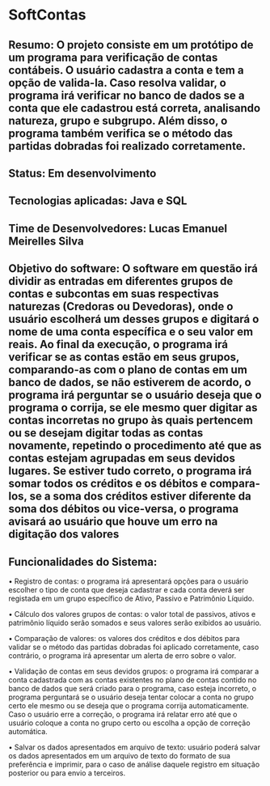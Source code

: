 # SoftContas
## Resumo: O projeto consiste em um protótipo de um programa para verificação de contas contábeis. O usuário cadastra a conta e tem a opção de valida-la. Caso resolva validar, o programa irá verificar no banco de dados se a conta que ele cadastrou está correta, analisando natureza, grupo e subgrupo. Além disso, o programa também verifica se o método das partidas dobradas foi realizado corretamente.

## Status: Em desenvolvimento

## Tecnologias aplicadas: Java e SQL

## Time de Desenvolvedores: Lucas Emanuel Meirelles Silva

## Objetivo do software: O software em questão irá dividir as entradas em diferentes grupos de contas e subcontas em suas respectivas naturezas (Credoras ou Devedoras), onde o usuário escolherá um desses grupos e digitará o nome de uma conta específica e o seu valor em reais. Ao final da execução, o programa irá verificar se as contas estão em seus grupos, comparando-as com o plano de contas em um banco de dados, se não estiverem de acordo, o programa irá perguntar se o usuário deseja que o programa o corrija, se ele mesmo quer digitar as contas incorretas no grupo às quais pertencem ou se desejam digitar todas as contas novamente, repetindo o procedimento até que as contas estejam agrupadas em seus devidos lugares. Se estiver tudo correto, o programa irá somar todos os créditos e os débitos e compara-los, se a soma dos créditos estiver diferente da soma dos débitos ou vice-versa, o programa avisará ao usuário que houve um erro na digitação dos valores


## Funcionalidades do Sistema: 
•	Registro de contas: o programa irá apresentará opções para o usuário escolher o tipo de conta que deseja cadastrar e cada conta deverá ser registada em um grupo específico de Ativo, Passivo e Patrimônio Líquido.

•	Cálculo dos valores grupos de contas: o valor total de passivos, ativos e patrimônio líquido serão somados e seus valores serão exibidos ao usuário.

•	Comparação de valores: os valores dos créditos e dos débitos para validar se o método das partidas dobradas foi aplicado corretamente, caso contrário, o programa irá apresentar um alerta de erro sobre o valor.

•	Validação de contas em seus devidos grupos: o programa irá comparar a conta cadastrada com as contas existentes no plano de contas contido no banco de dados que será criado para o programa, caso esteja incorreto, o programa perguntará se o usuário deseja tentar colocar a conta no grupo certo ele mesmo ou se deseja que o programa corrija automaticamente. Caso o usuário erre a correção, o programa irá relatar erro até que o usuário coloque a conta no grupo certo ou escolha a opção de correção automática.
 
•	Salvar os dados apresentados em arquivo de texto: usuário poderá salvar os dados apresentados em um arquivo de texto do formato de sua preferência e imprimir, para o caso de análise daquele registro em situação posterior ou para envio a terceiros.
